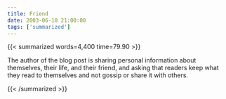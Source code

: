 ```yaml
---
title: Friend
date: 2003-06-10 21:00:00
tags: ['summarized']
---
```


{{< summarized words=4,400 time=79.90 >}}

The author of the blog post is sharing personal information about themselves, their life, and their friend, and asking that readers keep what they read to themselves and not gossip or share it with others.

{{< /summarized >}}
